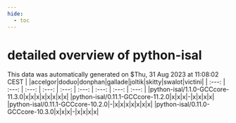 ```yaml
---
hide:
  - toc
---
```


detailed overview of python-isal
================================


This data was automatically generated on $Thu, 31 Aug 2023 at 11:08:02 CEST
| |accelgor|doduo|donphan|gallade|joltik|skitty|swalot|victini|
| :---: | :---: | :---: | :---: | :---: | :---: | :---: | :---: | :---: |
|python-isal/1.1.0-GCCcore-11.3.0|x|x|x|x|x|x|x|x|
|python-isal/0.11.1-GCCcore-11.2.0|x|x|x|-|x|x|x|x|
|python-isal/0.11.1-GCCcore-10.2.0|-|x|x|x|x|x|x|x|
|python-isal/0.11.0-GCCcore-10.3.0|x|x|x|-|x|x|x|x|
